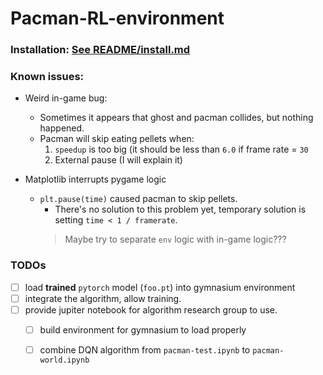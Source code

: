 # Pacman-RL-environment

### Installation:  [See README/install.md](./README/INSTALL.md)

### Known issues:

* Weird in-game bug:
    * Sometimes it appears that ghost and pacman collides, but nothing happened.
    * Pacman will skip eating pellets when:
        1. `speedup` is too big (it should be less than `6.0` if frame rate = `30`
        2. External pause (I will explain it)

* Matplotlib interrupts pygame logic
    * `plt.pause(time)` caused pacman to skip pellets.
        * There's no solution to this problem yet, temporary solution is setting `time < 1 / framerate`.
        > Maybe try to separate `env` logic with in-game logic???

### TODOs

- [ ] load **trained** `pytorch` model (`foo.pt`) into gymnasium environment
- [ ] integrate the algorithm, allow training.
- [ ] provide jupiter notebook for algorithm research group to use.
    - [ ] build environment for gymnasium to load properly
    - [ ] combine DQN algorithm from `pacman-test.ipynb` to `pacman-world.ipynb`

